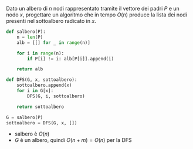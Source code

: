 Dato un albero di $n$ nodi rappresentato tramite il vettore dei padri $P$ e un nodo $x$, progettare un algoritmo che in tempo $O(n)$ produce la lista dei nodi presenti nel sottoalbero radicato in $x$.

```python
def salbero(P):
    n = len(P)
    alb = [[] for _ in range(n)]

    for i in range(n):
        if P[i] != i: alb[P[i]].append(i)

    return alb

def DFS(G, x, sottoalbero):
    sottoalbero.append(x)
    for i in G[x]:
        DFS(G, i, sottoalbero)

    return sottoalbero

G = salbero(P)
sottoalbero = DFS(G, x, [])
```

- salbero è $O(n)$
- $G$ è un albero, quindi $O(n+m)=O(n)$ per la DFS
